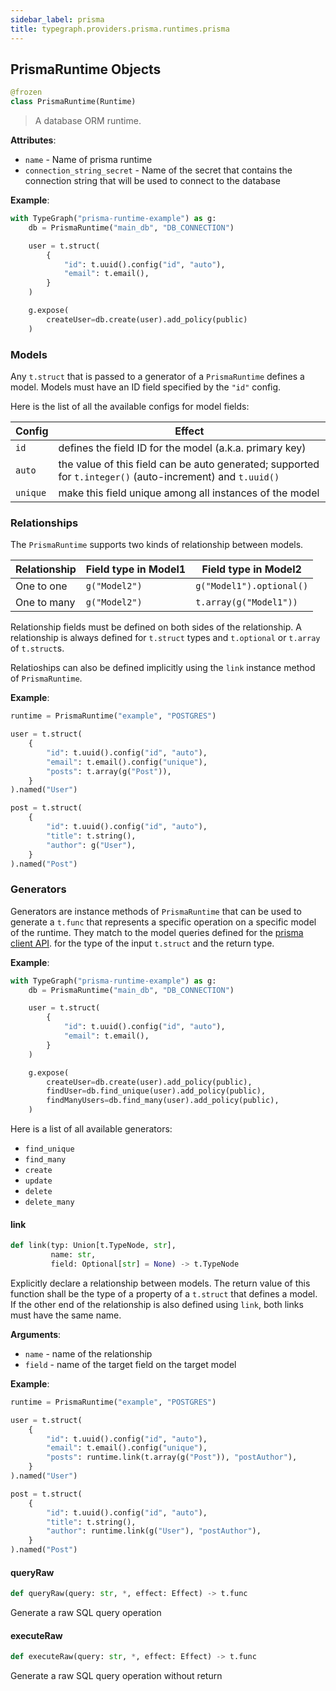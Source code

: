 ```yaml
---
sidebar_label: prisma
title: typegraph.providers.prisma.runtimes.prisma
---
```


## PrismaRuntime Objects

```python
@frozen
class PrismaRuntime(Runtime)
```

> A database ORM runtime.

**Attributes**:

- ``name`` - Name of prisma runtime
- ``connection_string_secret`` - Name of the secret that contains the connection string
  that will be used to connect to the database
  

**Example**:

```python
with TypeGraph("prisma-runtime-example") as g:
    db = PrismaRuntime("main_db", "DB_CONNECTION")

    user = t.struct(
        {
            "id": t.uuid().config("id", "auto"),
            "email": t.email(),
        }
    )

    g.expose(
        createUser=db.create(user).add_policy(public)
    )
```
  
  ### Models
  
  Any `t.struct` that is passed to a generator of a `PrismaRuntime`
  defines a model.
  Models must have an ID field specified by the `"id"` config.
  
  Here is the list of all the available configs for model fields:
  
  | Config | Effect |
  |---|---|
  | `id` | defines the field ID for the model (a.k.a. primary key) |
  | `auto` | the value of this field can be auto generated; supported for `t.integer()` (auto-increment) and `t.uuid()` |
  | `unique` | make this field unique among all instances of the model |
  
  ### Relationships
  
  The `PrismaRuntime` supports two kinds of relationship between models.
  
  | Relationship | Field type in Model1 | Field type in Model2 |
  |---|---|---|
  |One to one| `g("Model2")` | `g("Model1").optional()` |
  |One to many| `g("Model2")` | `t.array(g("Model1"))` |
  
  Relationship fields must be defined on both sides of the relationship.
  A relationship is always defined for `t.struct` types and `t.optional` or
  `t.array` of `t.struct`s.
  
  Relatioships can also be defined implicitly using the `link` instance method
  of `PrismaRuntime`.
  

**Example**:

  
```python
runtime = PrismaRuntime("example", "POSTGRES")

user = t.struct(
    {
        "id": t.uuid().config("id", "auto"),
        "email": t.email().config("unique"),
        "posts": t.array(g("Post")),
    }
).named("User")

post = t.struct(
    {
        "id": t.uuid().config("id", "auto"),
        "title": t.string(),
        "author": g("User"),
    }
).named("Post")
```
  
  ### Generators
  
  Generators are instance methods of `PrismaRuntime` that can be used
  to generate a `t.func` that represents a specific operation on a specific
  model of the runtime.
  They match to the model queries defined for the
  [prisma client API](https://www.prisma.io/docs/reference/api-reference/prisma-client-reference).
  for the type of the input `t.struct` and the return type.
  

**Example**:

  
```python
with TypeGraph("prisma-runtime-example") as g:
    db = PrismaRuntime("main_db", "DB_CONNECTION")

    user = t.struct(
        {
            "id": t.uuid().config("id", "auto"),
            "email": t.email(),
        }
    )

    g.expose(
        createUser=db.create(user).add_policy(public),
        findUser=db.find_unique(user).add_policy(public),
        findManyUsers=db.find_many(user).add_policy(public),
    )
```
  
  Here is a list of all available generators:
  - `find_unique`
  - `find_many`
  - `create`
  - `update`
  - `delete`
  - `delete_many`

#### link

```python
def link(typ: Union[t.TypeNode, str],
         name: str,
         field: Optional[str] = None) -> t.TypeNode
```

Explicitly declare a relationship between models. The return value of
this function shall be the type of a property of a `t.struct` that
defines a model.
If the other end of the relationship is also defined using `link`,
both links must have the same name.

**Arguments**:

- `name` - name of the relationship
- `field` - name of the target field on the target model
  

**Example**:

```python
runtime = PrismaRuntime("example", "POSTGRES")

user = t.struct(
    {
        "id": t.uuid().config("id", "auto"),
        "email": t.email().config("unique"),
        "posts": runtime.link(t.array(g("Post")), "postAuthor"),
    }
).named("User")

post = t.struct(
    {
        "id": t.uuid().config("id", "auto"),
        "title": t.string(),
        "author": runtime.link(g("User"), "postAuthor"),
    }
).named("Post")
```

#### queryRaw

```python
def queryRaw(query: str, *, effect: Effect) -> t.func
```

Generate a raw SQL query operation

#### executeRaw

```python
def executeRaw(query: str, *, effect: Effect) -> t.func
```

Generate a raw SQL query operation without return
